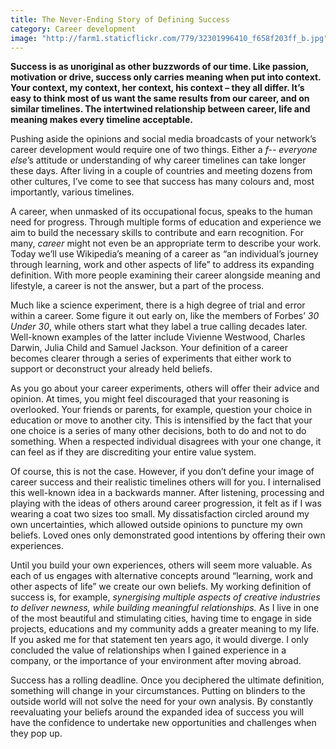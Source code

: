 ```yaml
---
title: The Never-Ending Story of Defining Success
category: Career development
image: "http://farm1.staticflickr.com/779/32301996410_f658f203ff_b.jpg"
---
```

**Success is as unoriginal as other buzzwords of our time. Like passion, motivation or drive, success only carries meaning when put into context. Your context, my context, her context, his context – they all differ. It’s easy to think most of us want the same results from our career, and on similar timelines. The intertwined relationship between career, life and meaning makes every timeline acceptable.** 

Pushing aside the opinions and social media broadcasts of your network’s career development would require one of two things. Either a *f-- everyone else*’s attitude or understanding of why career timelines can take longer these days. After living in a couple of countries and meeting dozens from other cultures, I’ve come to see that success has many colours and, most importantly, various timelines.

A career, when unmasked of its occupational focus, speaks to the human need for progress. Through multiple forms of education and experience we aim to build the necessary skills to contribute and earn recognition. For many, *career* might not even be an appropriate term to describe your work. Today we’ll use Wikipedia’s meaning of a career as “an individual’s journey through learning, work and other aspects of life” to address its expanding definition. With more people examining their career alongside meaning and lifestyle, a career is not the answer, but a part of the process. 
 
Much like a science experiment, there is a high degree of trial and error within a career. Some figure it out early on, like the members of Forbes’ *30 Under 30*, while others start what they label a true calling decades later. Well-known examples of the latter include Vivienne Westwood, Charles Darwin, Julia Child and Samuel Jackson. Your definition of a career becomes clearer through a series of experiments that either work to support or deconstruct your already held beliefs. 

As you go about your career experiments, others will offer their advice and opinion. At times, you might feel discouraged that your reasoning is overlooked. Your friends or parents, for example, question your choice in education or move to another city. This is intensified by the fact that your one choice is a series of many other decisions, both to do and not to do something. When a respected individual disagrees with your one change, it can feel as if they are discrediting your entire value system. 

Of course, this is not the case. However, if you don’t define your image of career success and their realistic timelines others will for you. I internalised this well-known idea in a backwards manner. After listening, processing and playing with the ideas of others around career progression, it felt as if I was wearing a coat two sizes too small. My dissatisfaction circled around my own uncertainties, which allowed outside opinions to puncture my own beliefs. Loved ones only demonstrated good intentions by offering their own experiences. 

Until you build your own experiences, others will seem more valuable. As each of us engages with alternative concepts around “learning, work and other aspects of life” we create our own beliefs. My working definition of success is, for example, *synergising multiple aspects of creative industries to deliver newness, while building meaningful relationships.* As I live in one of the most beautiful and stimulating cities, having time to engage in side projects, educations and my community adds a greater meaning to my life. If you asked me for that statement ten years ago, it would diverge. I only concluded the value of relationships when I gained experience in a company, or the importance of your environment after moving abroad.

Success has a rolling deadline. Once you deciphered the ultimate definition, something will change in your circumstances. Putting on blinders to the outside world will not solve the need for your own analysis. By constantly reevaluating your beliefs around the expanded idea of success you will have the confidence to undertake new opportunities and challenges when they pop up.